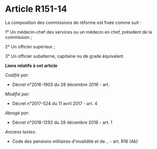 # Article R151-14

La composition des commissions de réforme est fixée comme suit :

1° Un médecin-chef des services ou un médecin en chef, président de la commission ;

2° Un officier supérieur ;

3° Un officier subalterne, capitaine ou de grade équivalent.

**Liens relatifs à cet article**

_Codifié par_:

  - Décret n°2016-1903 du 28 décembre 2016 - art.

_Modifié par_:

  - Décret n°2017-524 du 11 avril 2017 - art. 4

_Abrogé par_:

  - Décret n°2018-1292 du 28 décembre 2018 - art. 1

_Anciens textes_:

  - Code des pensions militaires d'invalidité et de... - art. R16 (Ab)

